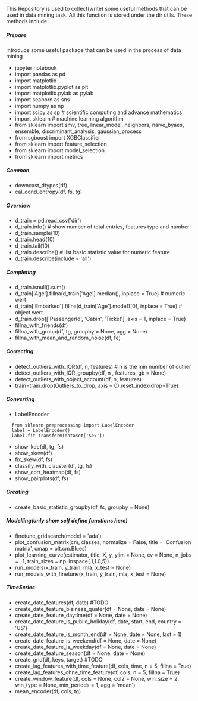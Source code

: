 This Repository is used to collect(write) some useful methods that can be used in data mining task.
All this function is stored under the dir utils. These methods include:
##### Prepare
introduce some useful package that can be used in the process of data mining 
- jupyter notebook
- import pandas as pd
- import matplotlib
- import matplotlib.pyplot as plt
- import matplotlib.pylab as pylab
- import seaborn as sns
- import numpy as np
- import scipy as sp  # scientific computing and advance mathematics
- import sklearn  # machine learning algorithm
- from sklearn import smv, tree, linear_model, neighbors, naive_byaes, ensemble, discriminant_analysis, gaussian_process
- from sgboost import XGBClassifier
- from sklearn import feature_selection
- from sklearn import model_selection
- from sklearn import metrics

##### Common
- downcast_dtypes(df)
- cal_cond_entropy(df, fs, tg)

##### Overview
- d_train = pd.read_csv('dir')
- d_train.info() # show number of total entries, features type and number
- d_train.sample(10)
- d_train.head(10)
- d_train.tail(10)
- d_train.describe() # list basic statistic value for numeric feature
- d_train.describe(include = 'all')

##### Completing
- d_train.isnull().sum()
- d_train['Age'].fillna(d_train['Age'].median(), inplace = True) # numeric wert
- d_train['Embarked'].fillna(d_train['Age'].mode()[0], inplace = True) # object wert
- d_train.drop(['PassengerId', 'Cabin', 'Ticket'], axis = 1, inplace = True)
- fillna_with_friends(df)
- fillna_with_group(df, tg, groupby = None, agg = None)
- fillna_with_mean_and_random_noise(df, fe)

##### Correcting
- detect_outliers_with_IQR(df, n, features) # n is the min number of outlier
- detect_outliers_with_IQR_groupby(df, n , features, gb = None)
- detect_outliers_with_object_account(df, n, features)
- train=train.drop(Outliers_to_drop, axis = 0).reset_index(drop=True)

##### Converting
- LabelEncoder
```
  from sklearn.preprocessing import LabelEncoder
  label = LabelEncoder()
  label.fit_transform(dataset['Sex'])
```
- show_kde(df, tg, fs)
- show_skew(df)
- fix_skew(df, fs)
- classify_with_clauster(df, tg, fs)
- show_corr_heatmap(df, fs)
- show_pairplots(df, fs)

##### Creating
- create_basic_statistic_groupby(df, fs, groupby = None)

##### Modelling(only show self define functions here)
- finetune_gridsearch(model = 'ada')
- plot_confusion_matrix(cm, classes, normalize = False, title = 'Confusion matrix', cmap = plt.cm.Blues)
- plot_learning_curve(estimator, title, X, y, ylim = None, cv = None, n_jobs = -1, train_sizes = np.linspace(.1,1.0,5))
- run_models(x_train, y_train, mla, x_test = None)
- run_models_with_finetune(x_train, y_train, mla, x_test = None)

##### TimeSeries
- create_date_features(df, date) #TODO
- create_date_feature_bisiness_quater(df = None, date = None)
- create_date_feature_daytime(df = None, date = None)
- create_date_feature_is_public_holiday(df, date, start, end, country = 'US')
- create_date_feature_is_month_end(df = None, date = None, last = 1)
- create_date_feature_is_weekend(df = None, date = None)
- create_date_feature_is_weekday(df = None, date = None)
- create_date_feature_season(df = None, date = None)
- create_grid(df, keys, target) #TODO
- create_lag_features_with_time_feature(df, cols, time, n = 5, fillna = True)
- create_lag_features_ohne_time_feature(df, cols, n = 5, fillna = True)
- create_window_feature(df, cols = None, col2 = None, win_size = 2, win_type = None, min_periods = 1, agg = 'mean')
- mean_encoder(df, cols, tg)
